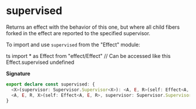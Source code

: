 # supervised

Returns an effect with the behavior of this one, but where all child fibers
forked in the effect are reported to the specified supervisor.

To import and use `supervised` from the "Effect" module:

ts
import \* as Effect from "effect/Effect"
// Can be accessed like this
Effect.supervised
undefined

**Signature**

```ts
export declare const supervised: {
  <X>(supervisor: Supervisor.Supervisor<X>): <A, E, R>(self: Effect<A, E, R>) => Effect<A, E, R>
  <A, E, R, X>(self: Effect<A, E, R>, supervisor: Supervisor.Supervisor<X>): Effect<A, E, R>
}
```
